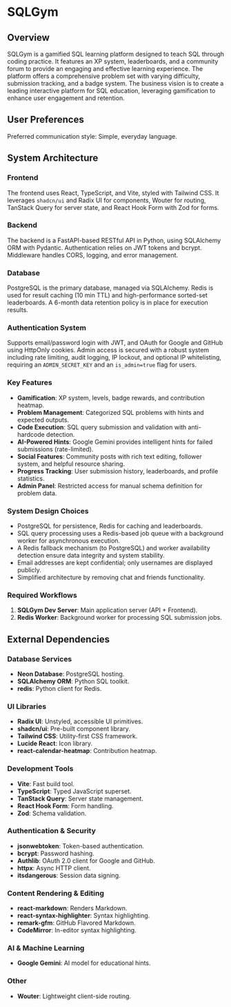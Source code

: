 # SQLGym

## Overview
SQLGym is a gamified SQL learning platform designed to teach SQL through coding practice. It features an XP system, leaderboards, and a community forum to provide an engaging and effective learning experience. The platform offers a comprehensive problem set with varying difficulty, submission tracking, and a badge system. The business vision is to create a leading interactive platform for SQL education, leveraging gamification to enhance user engagement and retention.

## User Preferences
Preferred communication style: Simple, everyday language.

## System Architecture
### Frontend
The frontend uses React, TypeScript, and Vite, styled with Tailwind CSS. It leverages `shadcn/ui` and Radix UI for components, Wouter for routing, TanStack Query for server state, and React Hook Form with Zod for forms.

### Backend
The backend is a FastAPI-based RESTful API in Python, using SQLAlchemy ORM with Pydantic. Authentication relies on JWT tokens and bcrypt. Middleware handles CORS, logging, and error management.

### Database
PostgreSQL is the primary database, managed via SQLAlchemy. Redis is used for result caching (10 min TTL) and high-performance sorted-set leaderboards. A 6-month data retention policy is in place for execution results.

### Authentication System
Supports email/password login with JWT, and OAuth for Google and GitHub using HttpOnly cookies. Admin access is secured with a robust system including rate limiting, audit logging, IP lockout, and optional IP whitelisting, requiring an `ADMIN_SECRET_KEY` and an `is_admin=true` flag for users.

### Key Features
-   **Gamification**: XP system, levels, badge rewards, and contribution heatmap.
-   **Problem Management**: Categorized SQL problems with hints and expected outputs.
-   **Code Execution**: SQL query submission and validation with anti-hardcode detection.
-   **AI-Powered Hints**: Google Gemini provides intelligent hints for failed submissions (rate-limited).
-   **Social Features**: Community posts with rich text editing, follower system, and helpful resource sharing.
-   **Progress Tracking**: User submission history, leaderboards, and profile statistics.
-   **Admin Panel**: Restricted access for manual schema definition for problem data.

### System Design Choices
-   PostgreSQL for persistence, Redis for caching and leaderboards.
-   SQL query processing uses a Redis-based job queue with a background worker for asynchronous execution.
-   A Redis fallback mechanism (to PostgreSQL) and worker availability detection ensure data integrity and system stability.
-   Email addresses are kept confidential; only usernames are displayed publicly.
-   Simplified architecture by removing chat and friends functionality.

### Required Workflows
1.  **SQLGym Dev Server**: Main application server (API + Frontend).
2.  **Redis Worker**: Background worker for processing SQL submission jobs.

## External Dependencies
### Database Services
-   **Neon Database**: PostgreSQL hosting.
-   **SQLAlchemy ORM**: Python SQL toolkit.
-   **redis**: Python client for Redis.

### UI Libraries
-   **Radix UI**: Unstyled, accessible UI primitives.
-   **shadcn/ui**: Pre-built component library.
-   **Tailwind CSS**: Utility-first CSS framework.
-   **Lucide React**: Icon library.
-   **react-calendar-heatmap**: Contribution heatmap.

### Development Tools
-   **Vite**: Fast build tool.
-   **TypeScript**: Typed JavaScript superset.
-   **TanStack Query**: Server state management.
-   **React Hook Form**: Form handling.
-   **Zod**: Schema validation.

### Authentication & Security
-   **jsonwebtoken**: Token-based authentication.
-   **bcrypt**: Password hashing.
-   **Authlib**: OAuth 2.0 client for Google and GitHub.
-   **httpx**: Async HTTP client.
-   **itsdangerous**: Session data signing.

### Content Rendering & Editing
-   **react-markdown**: Renders Markdown.
-   **react-syntax-highlighter**: Syntax highlighting.
-   **remark-gfm**: GitHub Flavored Markdown.
-   **CodeMirror**: In-editor syntax highlighting.

### AI & Machine Learning
-   **Google Gemini**: AI model for educational hints.

### Other
-   **Wouter**: Lightweight client-side routing.